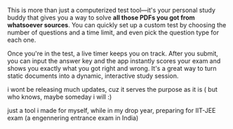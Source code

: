 This is more than just a computerized test tool—it's your personal study buddy that gives you a way to solve **all those PDFs you got from whatsoever sources**. You can quickly set up a custom test by choosing the number of questions and a time limit, and even pick the question type for each one.

Once you're in the test, a live timer keeps you on track. After you submit, you can input the answer key and the app instantly scores your exam and shows you exactly what you got right and wrong. It's a great way to turn static documents into a dynamic, interactive study session.

i wont be releasing much updates, cuz it serves the purpose as it is ( but who knows, maybe someday i will :) 

just a tool i made for myself, while in my drop year, preparing for IIT-JEE exam (a engennering entrance exam in India)

